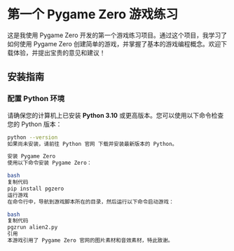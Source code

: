 # 第一个 Pygame Zero 游戏练习

这是我使用 Pygame Zero 开发的第一个游戏练习项目。通过这个项目，我学习了如何使用 Pygame Zero 创建简单的游戏，并掌握了基本的游戏编程概念。欢迎下载体验，并提出宝贵的意见和建议！

## 安装指南

### 配置 Python 环境

请确保您的计算机上已安装 **Python 3.10** 或更高版本。您可以使用以下命令检查您的 Python 版本：

```bash
python --version
如果尚未安装，请前往 Python 官网 下载并安装最新版本的 Python。

安装 Pygame Zero
使用以下命令安装 Pygame Zero：

bash
复制代码
pip install pgzero
运行游戏
在命令行中，导航到游戏脚本所在的目录，然后运行以下命令启动游戏：

bash
复制代码
pgzrun alien2.py
引用
本游戏引用了 Pygame Zero 官网的图片素材和音效素材，特此致谢。
